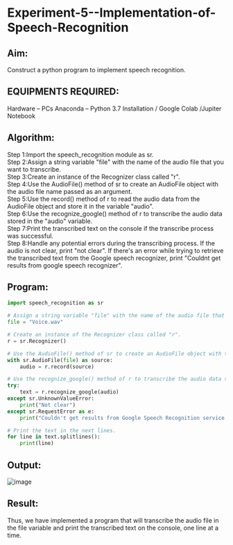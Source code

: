 # Experiment-5--Implementation-of-Speech-Recognition

## Aim:
 Construct a python program to implement speech recognition.
## EQUIPMENTS REQUIRED:
Hardware – PCs
Anaconda – Python 3.7 Installation / Google Colab /Jupiter Notebook
## Algorithm:
Step 1:Import the speech_recognition module as sr.<br>
Step 2:Assign a string variable "file" with the name of the audio file that you want to transcribe.<br>
Step 3:Create an instance of the Recognizer class called "r".<br>
Step 4:Use the AudioFile() method of sr to create an AudioFile object with the audio file name passed as an argument.<br>
Step 5:Use the record() method of r to read the audio data from the AudioFile object and store it in the variable "audio".<br>
Step 6:Use the recognize_google() method of r to transcribe the audio data stored in the "audio" variable.<br>
Step 7:Print the transcribed text on the console if the transcribe process was successful.<br>
Step 8:Handle any potential errors during the transcribing process. If the audio is not clear, print "not clear". If there's an error while trying to retrieve the transcribed text from the Google speech recognizer, print "Couldnt get results from google speech recognizer".<br>

## Program:
```python
import speech_recognition as sr

# Assign a string variable "file" with the name of the audio file that you want to transcribe.
file = "Voice.wav"

# Create an instance of the Recognizer class called "r".
r = sr.Recognizer()

# Use the AudioFile() method of sr to create an AudioFile object with the audio file name passed as an argument.
with sr.AudioFile(file) as source:
    audio = r.record(source)

# Use the recognize_google() method of r to transcribe the audio data stored in the "audio" variable.
try:
    text = r.recognize_google(audio)
except sr.UnknownValueError:
    print("Not clear")
except sr.RequestError as e:
    print("Couldn't get results from Google Speech Recognition service; {0}".format(e))

# Print the text in the next lines.
for line in text.splitlines():
    print(line)
```

## Output:
![image](https://github.com/Harshini1331/Experiment-5--Implementation-of-Speech-Recognition/assets/75235554/5843f413-e914-4cc8-b0eb-ad403de44a75)

## Result:
Thus, we have implemented a program that will transcribe the audio file in the file variable and print the transcribed text on the console, one line at a time.
